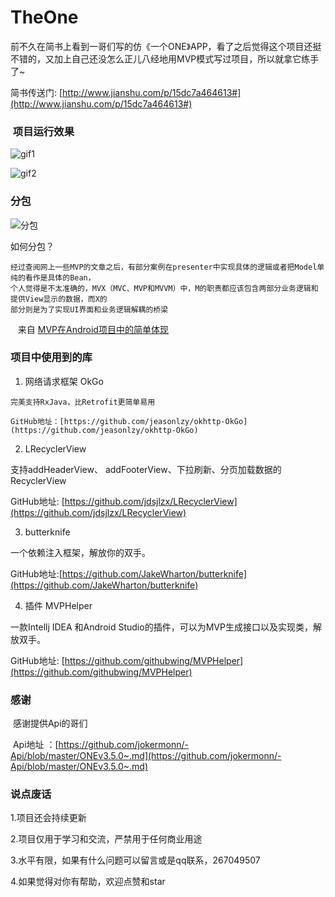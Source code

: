 # TheOne

前不久在简书上看到一哥们写的仿《一个ONE》APP，看了之后觉得这个项目还挺不错的，又加上自己还没怎么正儿八经地用MVP模式写过项目，所以就拿它练手了~

简书传送门:   [http://www.jianshu.com/p/15dc7a464613#](http://www.jianshu.com/p/15dc7a464613#)


###  项目运行效果

![gif1](https://github.com/smashinggit/TheOne/blob/master/gif/gif1.gif)

![gif2](https://github.com/smashinggit/TheOne/blob/master/gif/gif2.gif)

### 分包
![分包](https://github.com/smashinggit/TheOne/blob/master/gif/分包.png)

如何分包？

    经过查阅网上一些MVP的文章之后，有部分案例在presenter中实现具体的逻辑或者把Model单纯的看作是具体的Bean，
    个人觉得是不太准确的，MVX（MVC、MVP和MVVM）中，M的职责都应该包含两部分业务逻辑和提供View显示的数据，而X的
    部分则是为了实现UI界面和业务逻辑解耦的桥梁   
    
    来自 [MVP在Android项目中的简单体现](http://blog.csdn.net/jiujiedexiaoming/article/details/54927617)
    
    
### 项目中使用到的库
 
 1.  网络请求框架    OkGo
 
    完美支持RxJava，比Retrofit更简单易用
    
    GitHub地址：[https://github.com/jeasonlzy/okhttp-OkGo](https://github.com/jeasonlzy/okhttp-OkGo)
    
    
 2. LRecyclerView
 
   支持addHeaderView、 addFooterView、下拉刷新、分页加载数据的RecyclerView
   
   GitHub地址: [https://github.com/jdsjlzx/LRecyclerView](https://github.com/jdsjlzx/LRecyclerView)
   
   
 3. butterknife
 
  一个依赖注入框架，解放你的双手。
  
   GitHub地址:[https://github.com/JakeWharton/butterknife](https://github.com/JakeWharton/butterknife)
   
   
 4. 插件 MVPHelper
 
   一款Intellj IDEA 和Android Studio的插件，可以为MVP生成接口以及实现类，解放双手。
   
   GitHub地址: [https://github.com/githubwing/MVPHelper](https://github.com/githubwing/MVPHelper)
   
   
### 感谢

  感谢提供Api的哥们
  
  Api地址 ：[https://github.com/jokermonn/-Api/blob/master/ONEv3.5.0~.md](https://github.com/jokermonn/-Api/blob/master/ONEv3.5.0~.md)
  
### 说点废话

   1.项目还会持续更新
   
   2.项目仅用于学习和交流，严禁用于任何商业用途
   
   3.水平有限，如果有什么问题可以留言或是qq联系，267049507
   
   4.如果觉得对你有帮助，欢迎点赞和star
   
   
  
  

 
 
 
 
  
  
   
